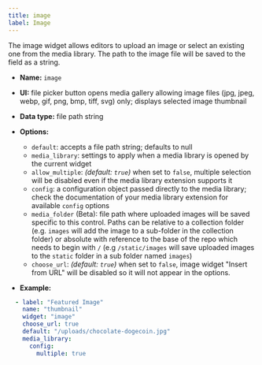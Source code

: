 ```yaml
---
title: image
label: Image
---
```

The image widget allows editors to upload an image or select an existing one from the media library. The path to the image file will be saved to the field as a string.

* **Name:** `image`
* **UI:** file picker button opens media gallery allowing image files (jpg, jpeg, webp, gif, png, bmp, tiff, svg) only; displays selected image thumbnail
* **Data type:** file path string
* **Options:**

  * `default`: accepts a file path string; defaults to null
  * `media_library`: settings to apply when a media library is opened by the
    current widget
  * `allow_multiple`: *(default: `true`)* when set to `false`, multiple selection will be disabled even if the media library extension supports it
  * `config`: a configuration object passed directly to the media library; check the documentation of your media library extension for available `config` options
  * `media_folder` (Beta): file path where uploaded images will be saved specific to this control. Paths can be relative to a collection folder (e.g. `images` will add the image to a sub-folder in the collection folder) or absolute with reference to the base of the repo which needs to begin with `/` (e.g `/static/images` will save uploaded images to the `static` folder in a sub folder named `images`)
  * `choose_url`: *(default: `true`)* when set to `false`, image widget "Insert from URL" will be disabled so it will not appear in the options.
* **Example:**

```yaml
  - label: "Featured Image"
    name: "thumbnail"
    widget: "image"
    choose_url: true
    default: "/uploads/chocolate-dogecoin.jpg"
    media_library:
      config:
        multiple: true
```